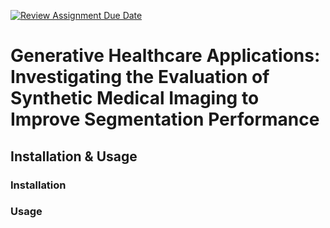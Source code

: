 [![Review Assignment Due Date](https://classroom.github.com/assets/deadline-readme-button-22041afd0340ce965d47ae6ef1cefeee28c7c493a6346c4f15d667ab976d596c.svg)](https://classroom.github.com/a/zqYhAx1c)

# Generative Healthcare Applications: Investigating the Evaluation of Synthetic Medical Imaging to Improve Segmentation Performance

## Installation & Usage

### Installation

### Usage

